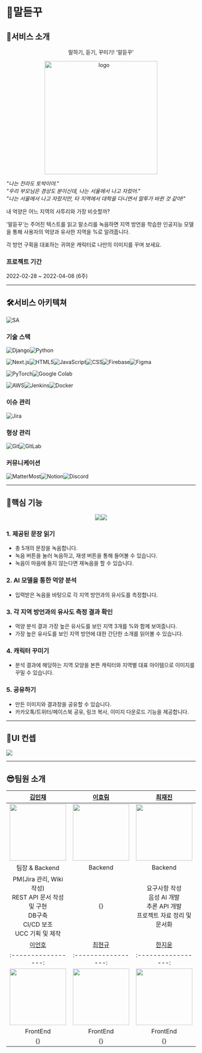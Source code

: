# 💭말듣꾸



## 🍊서비스 소개

<p style="text-align:center;">말하기, 듣기, 꾸미기! '말듣꾸'</p>

<div style="text-align:center;">
    <img src="https://user-images.githubusercontent.com/87463504/163202422-8be87ae0-b43f-41ec-a3fb-54dd9f136694.png" alt="logo" width="300px" />
</div>


*"나는 전라도 토박이야."* </br>
*"우리 부모님은 경상도 분이신데, 나는 서울에서 나고 자랐어."* </br>
*"나는 서울에서 나고 자랐지만, 타 지역에서 대학을 다니면서 말투가 바뀐 것 같아!"*

내 억양은 어느 지역의 사투리와 가장 비슷할까?

'말듣꾸'는 주어진 텍스트를 읽고 말소리를 녹음하면 지역 방언을 학습한 인공지능 모델을 통해 사용자의 억양과 유사한 지역을 %로 알려줍니다.

각 방언 구획을 대표하는 귀여운 캐릭터로 나만의 이미지를 꾸며 보세요.

### 프로젝트 기간

2022-02-28 ~ 2022-04-08 (6주)

---

## 🛠서비스 아키텍쳐

![SA](https://user-images.githubusercontent.com/87463504/163202396-ae2589ce-d461-43d3-8e81-41a4e675d2c9.png)

### 기술 스택

![Django](https://img.shields.io/badge/Django-092E20?style=flat&logo=Django&logoColor=white)![Python](https://img.shields.io/badge/Python-3776ab?style=flat&logo=Python&logoColor=white)

![Next.js](https://img.shields.io/badge/Next.js-000000?style=flat&logo=Next.js&logoColor=white)![HTML5](https://img.shields.io/badge/HTML5-E34F26?style=flat&logo=HTML5&logoColor=white)![JavaScript](https://img.shields.io/badge/JavaScript-F7Df1E?style=flat&logo=JavaScript&logoColor=white)![CSS](https://img.shields.io/badge/CSS-1572B6?style=flat&logo=CSS3&logoColor=white)![Firebase](https://img.shields.io/badge/Firebase-FFCA28?style=flat&logo=Firebase&logoColor=white)![Figma](https://img.shields.io/badge/Figma-F24E1E?style=flat&logo=Figma&logoColor=white)

![PyTorch](https://img.shields.io/badge/PyTorch-EE4C2C?style=flat&logo=PyTorch&logoColor=white)![Google Colab](https://img.shields.io/badge/Google%20Colab-F9AB00?style=flat&logo=Google%20Colab&logoColor=white)

![AWS](https://img.shields.io/badge/Amazon%20AWS-232F3E?style=flat&logo=Amazon%20AWS&logoColor=white)![Jenkins](https://img.shields.io/badge/Jenkins-D24939?style=flat&logo=Jenkins&logoColor=white)![Docker](https://img.shields.io/badge/Docker-2496ED?style=flat&logo=Docker&logoColor=white)

### 이슈 관리

![Jira](https://img.shields.io/badge/Jira-0052CC?style=flat&logo=Jira%20Software&logoColor=white) 

### 형상 관리

![Git](https://img.shields.io/badge/Git-F05032?style=flat&logo=Git&logoColor=white)![GitLab](https://img.shields.io/badge/GitLab-FCA121?style=flat&logo=GitLab&logoColor=white)

### 커뮤니케이션

![MatterMost](https://img.shields.io/badge/MatterMost-0058CC?style=flat&logo=MatterMost&logoColor=white)![Notion](https://img.shields.io/badge/Notion-000000?style=flat&logo=Notion&logoColor=white)![Discord](https://img.shields.io/badge/Discord-5865F2?style=flat&logo=Discord&logoColor=white)

---

## 🌠핵심 기능

<div style="display:flex; justify-content:center;">
    <img src="https://user-images.githubusercontent.com/87463504/163202443-1dec9da3-0e54-4cee-b943-760721a3876e.gif">
    <img src="https://user-images.githubusercontent.com/87463504/163202441-68a8b4cc-500b-435e-b88a-88de44fdbcc3.gif">
</div>

### 1. 제공된 문장 읽기
- 총 5개의 문장을 녹음합니다.
- 녹음 버튼을 눌러 녹음하고, 재생 버튼을 통해 들어볼 수 있습니다.
- 녹음이 마음에 들지 않는다면 재녹음을 할 수 있습니다.

### 2. AI 모델을 통한 억양 분석
- 입력받은 녹음을 바탕으로 각 지역 방언과의 유사도를 측정합니다.

### 3. 각 지역 방언과의 유사도 측정 결과 확인
- 억양 분석 결과 가장 높은 유사도를 보인 지역 3개를 %와 함께 보여줍니다.
- 가장 높은 유사도를 보인 지역 방언에 대한 간단한 소개를 읽어볼 수 있습니다.

### 4. 캐릭터 꾸미기
- 분석 결과에 해당하는 지역 모양을 본뜬 캐릭터와 지역별 대표 아이템으로 이미지를 꾸밀 수 있습니다.

### 5. 공유하기
- 만든 이미지와 결과창을 공유할 수 있습니다.
- 카카오톡/트위터/페이스북 공유, 링크 복사, 이미지 다운로드 기능을 제공합니다.

---

## 🎨UI 컨셉
<img src="https://user-images.githubusercontent.com/87463504/163202944-71fa0931-328b-49ff-8297-ef10194c2611.png">

---

## 😎팀원 소개

|    [김민채](https://github.com/minchae9)    |     [이효림](https://github.com/hyorimlee)     |    [최재진](https://github.com/svstar94)    |
| :--------------------------------------: | :--------------------------------------: | :--------------------------------------: |
| <img src="https://github.com/minchae9.png" width=150px, height=150px> | <img src="{https://github.com/hyorimlee.png}" width=150px, height=150px > | <img src="https://github.com/svstar94.png" width=150px, height=150px> |
|               팀장 & Backend               |                 Backend                  |                 Backend                  |
| PM(Jira 관리, Wiki 작성)<br>REST API 문서 작성 및 구현<br>DB구축<br>CI/CD 보조<br>UCC 기획 및 제작 |                    {}                    | 요구사항 작성 <br> 음성 AI 개발 <br> 추론 API 개발 <br> 프로젝트 자료 정리 및 문서화 |
|     [이언호](https://github.com/%7B%7D)     |     [최현규](https://github.com/%7B%7D)     |  [한지윤](https://github.com/yoonnotyoun)   |
|           :-----------------:            |           :-----------------:            |           :-----------------:            |
| <img src="{}" width=150px, height=150px> | <img src="{}"  width=150px, height=150px> | <img src="https://avatars.githubusercontent.com/u/87463504?v=4"  width=150px, height=150px> |
|                 FrontEnd                 |                 FrontEnd                 |                 FrontEnd                 |
|                    {}                    |                    {}                    |                    {}                    |